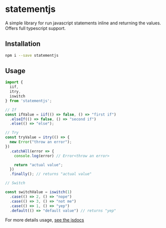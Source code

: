 # statementjs

A simple library for run javascript statements inline and returning the values. Offers full typescript support.

## Installation

```sh
npm i --save statementjs
```

## Usage

```typescript
import {
  iif,
  itry,
  iswitch
} from 'statementjs';

// If
const ifValue = iif(() => false, () => "first if")
  .elseIf(() => false, () => "second if")
  .else(() => "else");

// Try
const tryValue = itry(() => {
  new Error("throw an error");
})
  .catchAll(error => {
    console.log(error) // Error<throw an error>

    return "actual value";
  })
  .finally(); // returns "actual value"

// Switch

const switchValue = iswitch(1)
  .case(() => 2, () => "nope")
  .case(() => 3, () => "not me")
  .case(() => 1, () => "yep")
  .default(() => "default value") // returns "yep"
```

For more details usage, [see the jsdocs](https://statementjs.netlify.app/)
